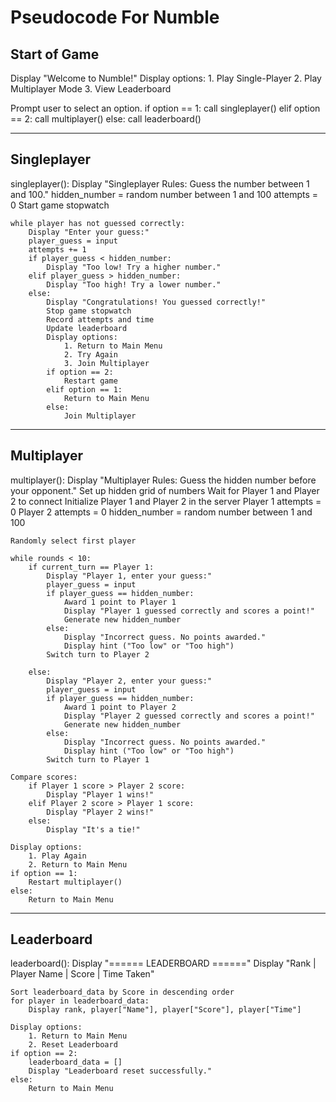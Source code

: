 # Pseudocode For Numble

## Start of Game

Display "Welcome to Numble!"
Display options:
    1. Play Single-Player
    2. Play Multiplayer Mode
    3. View Leaderboard

Prompt user to select an option.
if option == 1:
    call singleplayer()
elif option == 2:
    call multiplayer()
else:
    call leaderboard()

---

## Singleplayer

singleplayer():
    Display "Singleplayer Rules: Guess the number between 1 and 100."
    hidden_number = random number between 1 and 100
    attempts = 0
    Start game stopwatch

    while player has not guessed correctly:
        Display "Enter your guess:"
        player_guess = input
        attempts += 1
        if player_guess < hidden_number:
            Display "Too low! Try a higher number."
        elif player_guess > hidden_number:
            Display "Too high! Try a lower number."
        else:
            Display "Congratulations! You guessed correctly!"
            Stop game stopwatch
            Record attempts and time
            Update leaderboard
            Display options:
                1. Return to Main Menu
                2. Try Again
                3. Join Multiplayer
            if option == 2:
                Restart game
            elif option == 1:
                Return to Main Menu
            else:
                Join Multiplayer

---

## Multiplayer

multiplayer():
    Display "Multiplayer Rules: Guess the hidden number before your opponent."
    Set up hidden grid of numbers
    Wait for Player 1 and Player 2 to connect
    Initialize Player 1 and Player 2 in the server
    Player 1 attempts = 0
    Player 2 attempts = 0
    hidden_number = random number between 1 and 100

    Randomly select first player

    while rounds < 10:
        if current_turn == Player 1:
            Display "Player 1, enter your guess:"
            player_guess = input
            if player_guess == hidden_number:
                Award 1 point to Player 1
                Display "Player 1 guessed correctly and scores a point!"
                Generate new hidden_number
            else:
                Display "Incorrect guess. No points awarded."
                Display hint ("Too low" or "Too high")
            Switch turn to Player 2

        else:
            Display "Player 2, enter your guess:"
            player_guess = input
            if player_guess == hidden_number:
                Award 1 point to Player 2
                Display "Player 2 guessed correctly and scores a point!"
                Generate new hidden_number
            else:
                Display "Incorrect guess. No points awarded."
                Display hint ("Too low" or "Too high")
            Switch turn to Player 1

    Compare scores:
        if Player 1 score > Player 2 score:
            Display "Player 1 wins!"
        elif Player 2 score > Player 1 score:
            Display "Player 2 wins!"
        else:
            Display "It's a tie!"

    Display options:
        1. Play Again
        2. Return to Main Menu
    if option == 1:
        Restart multiplayer()
    else:
        Return to Main Menu

---

## Leaderboard

leaderboard():
    Display "====== LEADERBOARD ======"
    Display "Rank | Player Name | Score | Time Taken"

    Sort leaderboard_data by Score in descending order
    for player in leaderboard_data:
        Display rank, player["Name"], player["Score"], player["Time"]

    Display options:
        1. Return to Main Menu
        2. Reset Leaderboard
    if option == 2:
        leaderboard_data = []
        Display "Leaderboard reset successfully."
    else:
        Return to Main Menu
